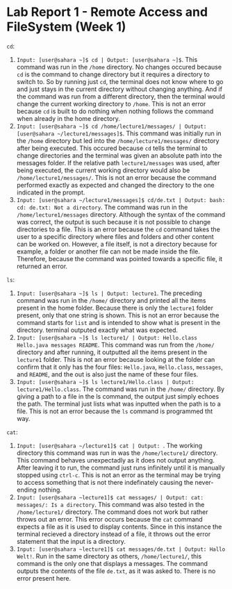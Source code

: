 # Lab Report 1 - Remote Access and FileSystem (Week 1)
`cd`:
  1. `Input: [user@sahara ~]$ cd | Output: [user@sahara ~]$`. This command was run in the `/home` directory. No changes occured because `cd` is the command to change directory but it requires a directory to switch to. So by running just `cd`, the terminal does not know where to go and just stays in the current directory without changing anything. And if the command was run from a different directory, then the terminal would change the current working directory to `/home`. This is not an error because `cd` is built to do nothing when nothing follows the command when already in the home directory.
  2. `Input: [user@sahara ~]$ cd /home/lecture1/messages/ | Output: [user@sahara ~/lecture1/messages]$`. This command was initially run in the `/home` directory but led into the `/home/lecture1/messages/` directory after being executed. This occured because `cd` tells the terminal to change directories and the terminal was given an absolute path into the messages folder. If the relative path `lecture1/messages` was used, after being executed, the current working directory would also be `/home/lecture1/messages/`. This is not an error because the command performed exactly as expected and changed the directory to the one indicated in the prompt.
  3. `Input: [user@sahara ~/lecture1/messages]$ cd/de.txt | Output: bash: cd: de.txt: Not a directory`. The command was run in the `/home/lecture1/messages` directory. Although the syntax of the command was correct, the output is such because it is not possible to change directories to a file. This is an error because the `cd` command takes the user to a specific directory where files and folders and other content can be worked on. However, a file itself, is not a directory because for example, a folder or another file can not be made inside the file. Therefore, because the command was pointed towards a specific file, it returned an error.

`ls`:
  1. `Input: [user@sahara ~]$ ls | Output: lecture1`. The preceding command was run in the `/home/` directory and printed all the items present in the home folder. Because there is only the `lecture1` folder present, only that one string is shown. This is not an error because the command starts for `list` and is intended to show what is present in the directory. terminal outputed exactly what was expected.
  2. `Input: [user@sahara ~]$ ls lecture1/ | Output: Hello.class Hello.java messages README`. This command was run from the `/home/` directory and after running, it outputted all the items present in the `lecture1` folder. This is not an error because looking at the folder can confirm that it only has the four files: `Hello.java`, `Hello.class`, `messages`, and `README`, and the out is also just the name of these four files.
  3. `Input: [user@sahara ~]$ ls lecture1/Hello.class | Output: lecture1/Hello.class`. The command was run in the `/home/` directory. By giving a path to a file in the ls command, the output just simply echoes the path. The terminal just lists what was inputted when the path is to a file. This is not an error because the `ls` command is programmed tht way.

`cat`:
  1. `Input: [user@sahara ~/lecture1]$ cat | Output: `. The working directory this command was run in was the `/home/lecture1/` directory. This command behaves unexpectadly as it does not output anything. After leaving it to run, the command just runs infinitely until it is manually stopped using `ctrl-c`. This is not an error as the terminal may be trying to access something that is not there indefinately causing the never-ending nothing.
  2. `Input: [user@sahara ~lecture1]$ cat messages/ | Output: cat: messages/: Is a directory`. This command was also tested in the `/home/lecture1/` directory. The command does not work but rather throws out an error. This error occurs because the `cat` command expects a file as it is used to display contents. Since in this instance the terminal recieved a directory instead of a file, it throws out the error statement that the input is a directory.
  3. `Input: [user@sahara ~lecture1]$ cat messages/de.txt | Output: Hallo Welt!`. Run in the same directory as others, `/home/lecture1/`, this command is the only one that displays a messages. The command outputs the contents of the file `de.txt`, as it was asked to. There is no error present here. 
